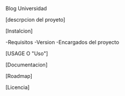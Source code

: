 Blog Universidad


[descrpcion del proyeto]

[Instalcion]

-Requisitos
-Version
-Encargados del proyecto

[USAGE O "Uso"]

[Documentacion]

[Roadmap]

[Licencia]
